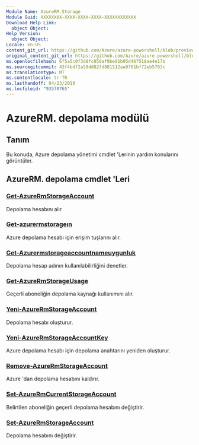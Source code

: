 ```yaml
---
Module Name: AzureRM.Storage
Module Guid: XXXXXXXX-XXXX-XXXX-XXXX-XXXXXXXXXXXX
Download Help Link:
  object Object: 
Help Version:
  object Object: 
Locale: en-US
content_git_url: https://github.com/Azure/azure-powershell/blob/preview/src/ResourceManager/Storage/Stack/Commands.Management.Storage/help/AzureRM.Storage.md
original_content_git_url: https://github.com/Azure/azure-powershell/blob/preview/src/ResourceManager/Storage/Stack/Commands.Management.Storage/help/AzureRM.Storage.md
ms.openlocfilehash: 6f5a5c0f3d8fc050af9be91b95d467518ae4e17b
ms.sourcegitcommit: 43f4bdf2a59dd82fd881512aa9761bf72eb5703c
ms.translationtype: MT
ms.contentlocale: tr-TR
ms.lasthandoff: 04/23/2019
ms.locfileid: "93570765"
---
```

# AzureRM. depolama modülü
## Tanım
Bu konuda, Azure depolama yönetimi cmdlet 'Lerinin yardım konularını görüntüler.

## AzureRM. depolama cmdlet 'Leri
### [Get-AzureRmStorageAccount](Get-AzureRmStorageAccount.md)
Depolama hesabını alır.

### [Get-azurermstorageın](Get-AzureRmStorageAccountKey.md)
Azure depolama hesabı için erişim tuşlarını alır.

### [Get-Azurermstorageaccountnameuygunluk](Get-AzureRmStorageAccountNameAvailability.md)
Depolama hesap adının kullanılabilirliğini denetler.

### [Get-AzureRmStorageUsage](Get-AzureRmStorageUsage.md)
Geçerli aboneliğin depolama kaynağı kullanımını alır.

### [Yeni-AzureRmStorageAccount](New-AzureRmStorageAccount.md)
Depolama hesabı oluşturur.

### [Yeni-AzureRmStorageAccountKey](New-AzureRmStorageAccountKey.md)
Azure depolama hesabı için depolama anahtarını yeniden oluşturur.

### [Remove-AzureRmStorageAccount](Remove-AzureRmStorageAccount.md)
Azure 'dan depolama hesabını kaldırır.

### [Set-AzureRmCurrentStorageAccount](Set-AzureRmCurrentStorageAccount.md)
Belirtilen aboneliğin geçerli depolama hesabını değiştirir.

### [Set-AzureRmStorageAccount](Set-AzureRmStorageAccount.md)
Depolama hesabını değiştirir.

